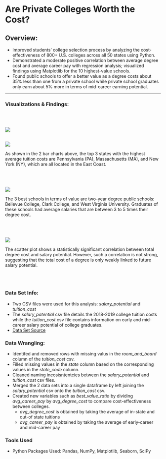 # Are Private Colleges Worth the Cost?  

## Overview:


* Improved students’ college selection process by analyzing the cost-effectiveness of 800+ U.S. colleges across all 50 states using Python. 
* Demonstrated a moderate positive correlation between average degree cost and average career pay with regression analysis; visualized findings using Matplotlib for the 10 highest-value schools.
* Found public schools to offer a better value as a degree costs about 35% less than one from a private school while private school graduates only earn about 5% more in terms of mid-career earning potential.

---


### Visualizations & Findings:
<br/><br/>



![](https://github.com/vibreate/Portfolio/blob/main/images/in-state%20bar%20chart.png)
<br/><br/>


![](https://github.com/vibreate/Portfolio/blob/main/images/out-of-state%20bar%20chart.png)


As shown in the 2 bar charts above, the top 3 states with the highest average tuition costs are Pennsylvania (PA), Massachusetts (MA), and New York (NY), which are all located in the East Coast.
<br/><br/>
<br/><br/>



![](https://github.com/vibreate/Portfolio/blob/main/images/top%2010%20schools.png)

The 3 best schools in terms of value are two-year degree public schools: Bellevue College, Clark College, and West Virginia University. Graduates of these schools had average salaries that are between 3 to 5 times their degree cost.
<br/><br/>
<br/><br/>



![](https://github.com/vibreate/Portfolio/blob/main/images/scatter%20plot.png)

The scatter plot shows a statistically significant correlation between total degree cost and salary potential. However, such a correlation is not strong, suggesting that the total cost of a degree is only weakly linked to future salary potential.

<br/><br/>

### Data Set Info:

* Two CSV files were used for this analysis: *salary_potential* and *tuition_cost*
* The *salary_potential* csv file details the 2018-2019 college tuition costs while the *tuition_cost* csv file contains information on early and mid-career salary potential of college graduates.
* [Data Set Source](https://www.kaggle.com/jessemostipak/college-tuition-diversity-and-pay?select=tuition_income.csv)

### Data Wrangling:

* Identifed and removed rows with missing valus in the *room_and_board* column of the *tuition_cost* csv.
* Filled missing values in the *state* column based on the corresponding values in the *state_code* column.
* Cleaned naming incosisntentcies between the *salary_potential* and *tuition_cost* csv files.
* Merged the 2 data sets into a single dataframe by left joining the *salary_potential* csv onto the *tuition_cost* csv. 
* Created new variables such as *best_value_ratio* by dividing *avg_career_pay* by *avg_degree_cost* to compare cost-effectiveness between colleges.
    - *avg_degree_cost* is obtained by taking the average of in-state and out-of state tuitions    
    - *avg_career_pay* is obtained by taking the average of early-career and mid-career pay

### Tools Used
* Python Packages Used: Pandas, NumPy, Matplotlib, Seaborn, SciPy

